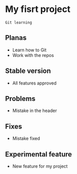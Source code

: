 
# My fisrt project

    Git learning

## Planas   
- Learn how to Git
- Work with the repos

## Stable version
- All features approved

## Problems
- Mistake in the header

## Fixes
- Mistake fixed

## Experimental feature
- New feature for my project

    

